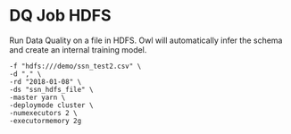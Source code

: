 # DQ Job HDFS



Run Data Quality on a file in HDFS.  Owl will automatically infer the schema and create an internal training model.

```text
-f "hdfs:///demo/ssn_test2.csv" \
-d "," \
-rd "2018-01-08" \
-ds "ssn_hdfs_file" \
-master yarn \
-deploymode cluster \
-numexecutors 2 \
-executormemory 2g
```

